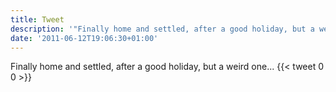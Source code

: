 ```yaml
---
title: Tweet
description: '"Finally home and settled, after a good holiday, but a weird one..."'
date: '2011-06-12T19:06:30+01:00'
---
```

Finally home and settled, after a good holiday, but a weird one...
      {{< tweet 0 0 >}}
    
